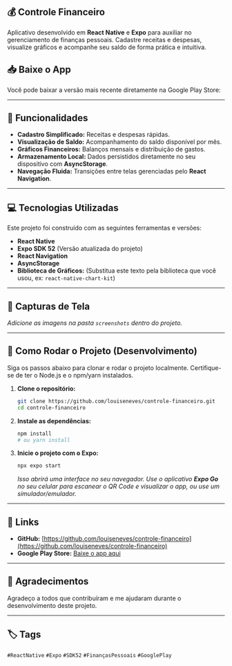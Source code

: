 ## 💰 Controle Financeiro

Aplicativo desenvolvido em **React Native** e **Expo** para auxiliar no gerenciamento de finanças pessoais. Cadastre receitas e despesas, visualize gráficos e acompanhe seu saldo de forma prática e intuitiva.

## 📥 Baixe o App

Você pode baixar a versão mais recente diretamente na Google Play Store:

[](https://play.google.com/store/apps/details?id=com.louiseneves.calculardizimo)

-----

## 📝 Funcionalidades

  * **Cadastro Simplificado:** Receitas e despesas rápidas.
  * **Visualização de Saldo:** Acompanhamento do saldo disponível por mês.
  * **Gráficos Financeiros:** Balanços mensais e distribuição de gastos.
  * **Armazenamento Local:** Dados persistidos diretamente no seu dispositivo com **AsyncStorage**.
  * **Navegação Fluida:** Transições entre telas gerenciadas pelo **React Navigation**.

-----

## 💻 Tecnologias Utilizadas

Este projeto foi construído com as seguintes ferramentas e versões:

  * **React Native**
  * **Expo SDK 52** (Versão atualizada do projeto)
  * **React Navigation**
  * **AsyncStorage**
  * **Biblioteca de Gráficos:** (Substitua este texto pela biblioteca que você usou, ex: `react-native-chart-kit`)

-----

## 📸 Capturas de Tela

*Adicione as imagens na pasta `screenshots` dentro do projeto.*

-----

## 🚀 Como Rodar o Projeto (Desenvolvimento)

Siga os passos abaixo para clonar e rodar o projeto localmente. Certifique-se de ter o Node.js e o npm/yarn instalados.

1.  **Clone o repositório:**

    ```bash
    git clone https://github.com/louiseneves/controle-financeiro.git
    cd controle-financeiro
    ```

2.  **Instale as dependências:**

    ```bash
    npm install
    # ou yarn install
    ```

3.  **Inicie o projeto com o Expo:**

    ```bash
    npx expo start
    ```

    *Isso abrirá uma interface no seu navegador. Use o aplicativo **Expo Go** no seu celular para escanear o QR Code e visualizar o app, ou use um simulador/emulador.*

-----

## 🔗 Links

  * **GitHub:** [https://github.com/louiseneves/controle-financeiro](https://github.com/louiseneves/controle-financeiro)
  * **Google Play Store:** [Baixe o app aqui](https://play.google.com/store/apps/details?id=com.louiseneves.calculardizimo)

-----

## 🙏 Agradecimentos

Agradeço a todos que contribuíram e me ajudaram durante o desenvolvimento deste projeto.

-----

## 🏷️ Tags

`#ReactNative` `#Expo` `#SDK52` `#FinançasPessoais` `#GooglePlay`
